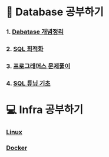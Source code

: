 # :file_folder: Database 공부하기

### 1. <a href="https://github.com/jaero0725/Database-Infra_Study/tree/main/Concept">Dabatase 개념정리</a>
### 2. <a href="https://github.com/jaero0725/Database-Infra_Study/tree/main/Optimization">SQL 최적화</a>
### 3. <a href="https://github.com/jaero0725/Database-Infra_Study/tree/main/QuerySolution"> 프로그래머스 문제풀이</a>
### 4. <a href="https://github.com/jaero0725/Database-Infra_Study/tree/main/QueryTuning"> SQL 튜닝 기초 </a>

# :computer: Infra 공부하기
###  <a href="https://github.com/jaero0725/Database-Infra_Study/tree/main/Linux"> Linux </a>
###  <a href="https://github.com/jaero0725/Database-Infra_Study/tree/main/Docker"> Docker </a>
